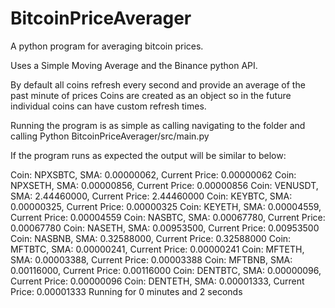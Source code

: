 # BitcoinPriceAverager
A python program for averaging bitcoin prices.

Uses a Simple Moving Average and the Binance python API.

By default all coins refresh every second and provide an average of the past minute of prices
Coins are created as an object so in the future individual coins can have custom refresh times.

Running the program is as simple as calling navigating to the folder and calling Python BitcoinPriceAverager/src/main.py

If the program runs as expected the output will be similar to below:

Coin: NPXSBTC, SMA: 0.00000062, Current Price: 0.00000062
Coin: NPXSETH, SMA: 0.00000856, Current Price: 0.00000856
Coin: VENUSDT, SMA: 2.44460000, Current Price: 2.44460000
Coin: KEYBTC, SMA: 0.00000325, Current Price: 0.00000325
Coin: KEYETH, SMA: 0.00004559, Current Price: 0.00004559
Coin: NASBTC, SMA: 0.00067780, Current Price: 0.00067780
Coin: NASETH, SMA: 0.00953500, Current Price: 0.00953500
Coin: NASBNB, SMA: 0.32588000, Current Price: 0.32588000
Coin: MFTBTC, SMA: 0.00000241, Current Price: 0.00000241
Coin: MFTETH, SMA: 0.00003388, Current Price: 0.00003388
Coin: MFTBNB, SMA: 0.00116000, Current Price: 0.00116000
Coin: DENTBTC, SMA: 0.00000096, Current Price: 0.00000096
Coin: DENTETH, SMA: 0.00001333, Current Price: 0.00001333
Running for 0 minutes and 2 seconds